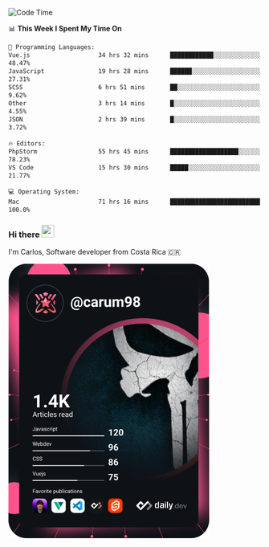
<!--START_SECTION:waka-->
![Code Time](http://img.shields.io/badge/Code%20Time-8%2C460%20hrs%2043%20mins-blue)

📊 **This Week I Spent My Time On** 

```text
💬 Programming Languages: 
Vue.js                   34 hrs 32 mins      ████████████░░░░░░░░░░░░░   48.47% 
JavaScript               19 hrs 28 mins      ██████░░░░░░░░░░░░░░░░░░░   27.31% 
SCSS                     6 hrs 51 mins       ██░░░░░░░░░░░░░░░░░░░░░░░   9.62% 
Other                    3 hrs 14 mins       █░░░░░░░░░░░░░░░░░░░░░░░░   4.55% 
JSON                     2 hrs 39 mins       █░░░░░░░░░░░░░░░░░░░░░░░░   3.72%

🔥 Editors: 
PhpStorm                 55 hrs 45 mins      ███████████████████░░░░░░   78.23% 
VS Code                  15 hrs 30 mins      █████░░░░░░░░░░░░░░░░░░░░   21.77%

💻 Operating System: 
Mac                      71 hrs 16 mins      █████████████████████████   100.0%

```


<!--END_SECTION:waka-->

### Hi there <img src="https://media.giphy.com/media/hvRJCLFzcasrR4ia7z/giphy.gif" width="25px" height="25px">

I'm Carlos, Software developer from Costa Rica 🇨🇷

<a href="https://app.daily.dev/carum98"><img src="https://github.com/carum98/carum98/blob/main/devcard.svg" width="400" alt="Carlos Umaña Acevedo's Dev Card"/></a>
